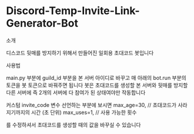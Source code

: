 # Discord-Temp-Invite-Link-Generator-Bot

소개 

디스코드 뒷매를 방지하기 위해서 만들어진 일회용 초대코드 봇입니다

사용법

main.py 부분에 guild_id 부분을 본 서버 아이디로 바꾸고 매 아래의 bot.run 부분의 토큰을 봇 토큰으로 바꿔주면 됩니다
봇은 초대코드를 생성할 본 서버와 뒷매를 방지할 다른 서버에 즉 2개의 서버에 다 참여가 된 상태여야만 작동합니다

커스텀
invite_code 변수 선언하는 부분에 보시면 
max_age=30, // 초대코드가 사라지기까지의 시간 (초 단위)
max_uses=1, // 사용 가능한 횟수

를 수정하셔서 초대코드를 생성할 때의 값을 바꾸실 수 있습니다
